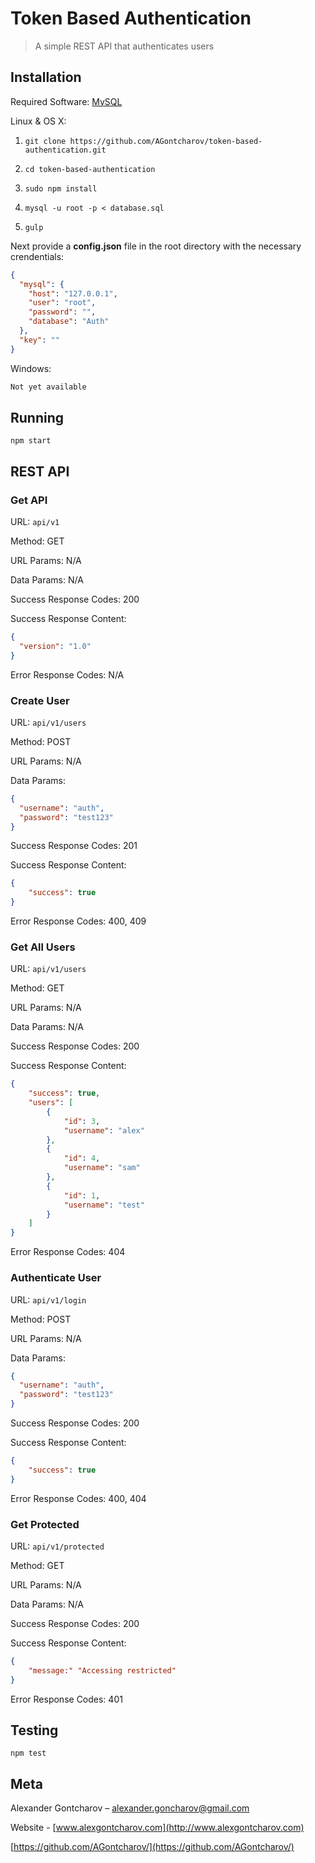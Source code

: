 # Token Based Authentication
> A simple REST API that authenticates users

## Installation

Required Software: [MySQL](https://www.mysql.com/)

Linux & OS X:

1. `git clone https://github.com/AGontcharov/token-based-authentication.git`

2. `cd token-based-authentication`

3. `sudo npm install`

4. `mysql -u root -p < database.sql`

5. `gulp`

Next provide a **config.json** file in the root directory with the necessary crendentials:

```JSON
{
  "mysql": {
    "host": "127.0.0.1",
    "user": "root",
    "password": "",
    "database": "Auth"
  },
  "key": ""
}
```

Windows:

```sh
Not yet available
```

## Running

```
npm start
```

## REST API


### Get API

URL: `api/v1`

Method: GET

URL Params: N/A

Data Params: N/A

Success Response Codes: 200

Success Response Content:
```JSON
{
  "version": "1.0"
}
```

Error Response Codes: N/A

### Create User

URL: `api/v1/users`

Method: POST

URL Params: N/A

Data Params: 
```JSON
{
  "username": "auth",
  "password": "test123"
}
```

Success Response Codes: 201

Success Response Content:
```JSON
{
    "success": true
}
```

Error Response Codes: 400, 409

### Get All Users

URL: `api/v1/users`

Method: GET

URL Params: N/A

Data Params: N/A

Success Response Codes: 200

Success Response Content:
```JSON
{
    "success": true,
    "users": [
        {
            "id": 3,
            "username": "alex"
        },
        {
            "id": 4,
            "username": "sam"
        },
        {
            "id": 1,
            "username": "test"
        }
    ]
}
```

Error Response Codes: 404

### Authenticate User

URL: `api/v1/login`

Method: POST

URL Params: N/A

Data Params: 
```JSON
{
  "username": "auth",
  "password": "test123"
}
```

Success Response Codes: 200

Success Response Content:
```JSON
{
    "success": true
}
```

Error Response Codes: 400, 404

### Get Protected

URL: `api/v1/protected`

Method: GET

URL Params: N/A

Data Params: N/A

Success Response Codes: 200

Success Response Content:
```JSON
{
    "message:" "Accessing restricted"
}
```

Error Response Codes: 401

## Testing

```
npm test
```

## Meta

Alexander Gontcharov – alexander.goncharov@gmail.com

Website - [www.alexgontcharov.com](http://www.alexgontcharov.com)

[https://github.com/AGontcharov/](https://github.com/AGontcharov/)

